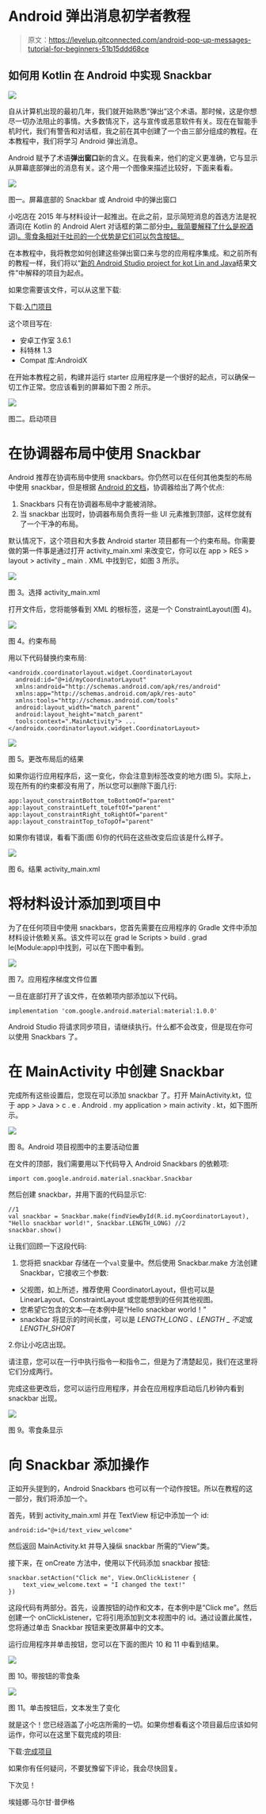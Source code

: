 # Android 弹出消息初学者教程

> 原文：<https://levelup.gitconnected.com/android-pop-up-messages-tutorial-for-beginners-51b15ddd68ce>

## 如何用 Kotlin 在 Android 中实现 Snackbar

![](img/a22f1646694f360553e9d3d88e01e140.png)

自从计算机出现的最初几年，我们就开始熟悉“弹出”这个术语。那时候，这是你想尽一切办法阻止的事情。大多数情况下，这与宣传或恶意软件有关。现在在智能手机时代，我们有警告和对话框，我之前在其中创建了一个由三部分组成的教程。在本教程中，我们将学习 Android 弹出消息。

Android 赋予了术语**弹出窗口**新的含义。在我看来，他们的定义更准确，它与显示从屏幕底部弹出的消息有关。这个用一个图像来描述比较好，下面来看看。

![](img/d1855d64bda0bfc808c9364d6ab3337f.png)

图一。屏幕底部的 Snackbar 或 Android 中的弹出窗口

小吃店在 2015 年与材料设计一起推出。在此之前，显示简短消息的首选方法是祝酒词(在 Kotlin 的 Android Alert 对话框的第二部分[中，我简要解释了什么是祝酒词)。零食条相对于吐司的一个优势是它们可以包含按钮。](http://www.evanamargain.com/blog/android/android-alert-dialogs-in-kotlin-tutorial-part-2-interact/)

在本教程中，我将教您如何创建这些弹出窗口来与您的应用程序集成。和之前所有的教程一样，我们将以“[新的 Android Studio project for kot Lin and Java](http://www.evanamargain.com/blog/android/new-android-studio-project-for-kotlin-and-java-tutorial/)结果文件”中解释的项目为起点。

如果您需要该文件，可以从这里下载:

下载:[入门项目](http://www.evanamargain.com/blog/wp-content/uploads/2020/05/Starter-project.zip)

这个项目写在:

*   安卓工作室 3.6.1
*   科特林 1.3
*   Compat 库:AndroidX

在开始本教程之前，构建并运行 starter 应用程序是一个很好的起点，可以确保一切工作正常。您应该看到的屏幕如下图 2 所示。

![](img/c34bdebbfd9cb9b001e8c9543c3a009f.png)

图二。启动项目

# 在协调器布局中使用 Snackbar

Android 推荐在协调布局中使用 snackbars。你仍然可以在任何其他类型的布局中使用 snackbar，但是根据 [Android 的文档](https://developer.android.com/training/snackbar/showing#coordinator)，协调器给出了两个优点:

1.  Snackbars 只有在协调器布局中才能被消除。
2.  当 snackbar 出现时，协调器布局负责将一些 UI 元素推到顶部，这样您就有了一个干净的布局。

默认情况下，这个项目和大多数 Android starter 项目都有一个约束布局。你需要做的第一件事是通过打开 activity_main.xml 来改变它，你可以在 app > RES > layout > activity _ main . XML 中找到它，如图 3 所示。

![](img/acb034740e14bb1ba933f22f4a635a9b.png)

图 3。选择 activity_main.xml

打开文件后，您将能够看到 XML 的根标签，这是一个 ConstraintLayout(图 4)。

![](img/57ea2654bb267080ce2e32f88d47b103.png)

图 4。约束布局

用以下代码替换约束布局:

```
<androidx.coordinatorlayout.widget.CoordinatorLayout 
  android:id="@+id/myCoordinatorLayout"   
  xmlns:android="http://schemas.android.com/apk/res/android" 
  xmlns:app="http://schemas.android.com/apk/res-auto" 
  xmlns:tools="http://schemas.android.com/tools" 
  android:layout_width="match_parent" 
  android:layout_height="match_parent" 
  tools:context=".MainActivity"> ... </androidx.coordinatorlayout.widget.CoordinatorLayout>
```

![](img/f1f3c12515c416a85e0499227820e64f.png)

图 5。更改布局后的结果

如果你运行应用程序后，这一变化，你会注意到标签改变的地方(图 5)。实际上，现在所有的约束都没有用了，所以您可以删除下面几行:

```
app:layout_constraintBottom_toBottomOf="parent" app:layout_constraintLeft_toLeftOf="parent" app:layout_constraintRight_toRightOf="parent" app:layout_constraintTop_toTopOf="parent"
```

如果你有错误，看看下面(图 6)你的代码在这些改变后应该是什么样子。

![](img/8082b99ba815e91ceb431226f5b86948.png)

图 6。结果 activity_main.xml

# 将材料设计添加到项目中

为了在任何项目中使用 snackbars，您首先需要在应用程序的 Gradle 文件中添加材料设计依赖关系。该文件可以在 grad le Scripts > build . grad le(Module:app)中找到，可以在下图中看到。

![](img/77d15fb6b14d53eb3fbcd4c8140c6315.png)

图 7。应用程序梯度文件位置

一旦在底部打开了该文件，在依赖项内部添加以下代码。

```
implementation 'com.google.android.material:material:1.0.0'
```

Android Studio 将请求同步项目，请继续执行。什么都不会改变，但是现在你可以使用 Snackbars 了。

# 在 MainActivity 中创建 Snackbar

完成所有这些设置后，您现在可以添加 snackbar 了。打开 MainActivity.kt，位于 app > Java > c . e . Android . my application > main activity . kt，如下图所示。

![](img/53bf0d9e821ddc36b96e80948659b898.png)

图 8。Android 项目视图中的主要活动位置

在文件的顶部，我们需要用以下代码导入 Android Snackbars 的依赖项:

```
import com.google.android.material.snackbar.Snackbar
```

然后创建 snackbar，并用下面的代码显示它:

```
//1 
val snackbar = Snackbar.make(findViewById(R.id.myCoordinatorLayout), "Hello snackbar world!", Snackbar.LENGTH_LONG) //2 
snackbar.show()
```

让我们回顾一下这段代码:

1.  您将把 snackbar 存储在一个`val`变量中。然后使用 Snackbar.make 方法创建 Snackbar，它接收三个参数:

*   父视图，如上所述，推荐使用 CoordinatorLayout，但也可以是 LinearLayout、ConstraintLayout 或您能想到的任何其他视图。
*   您希望它包含的文本—在本例中是“Hello snackbar world！”
*   snackbar 将显示的时间长度，可以是 *LENGTH_LONG* 、*LENGTH _ 不定*或 *LENGTH_SHORT*

2.你让小吃店出现。

请注意，您可以在一行中执行指令一和指令二，但是为了清楚起见，我们在这里将它们分成两行。

完成这些更改后，您可以运行应用程序，并会在应用程序启动后几秒钟内看到 snackbar 出现。

![](img/739ca6069b2c2a4d6ae75e9ac6b4db9a.png)

图 9。零食条显示

# 向 Snackbar 添加操作

正如开头提到的，Android Snackbars 也可以有一个动作按钮。所以在教程的这一部分，我们将添加一个。

首先，转到 activity_main.xml 并在 TextView 标记中添加一个 id:

```
android:id="@+id/text_view_welcome"
```

然后返回 MainActivity.kt 并导入操纵 snackbar 所需的“View”类。

接下来，在 onCreate 方法中，使用以下代码添加 snackbar 按钮:

```
snackbar.setAction("Click me", View.OnClickListener { 
    text_view_welcome.text = "I changed the text!" 
})
```

这段代码有两部分。首先，设置按钮的动作和文本，在本例中是“Click me”。然后创建一个 onClickListener，它将引用添加到文本视图中的 id。通过设置此属性，您将通过单击 Snackbar 按钮来更改屏幕中的文本。

运行应用程序并单击按钮，您可以在下面的图片 10 和 11 中看到结果。

![](img/fc55ac8e08b4d97b06f175b3365e917a.png)

图 10。带按钮的零食条

![](img/92386d676c307072c818aedc14fea78a.png)

图 11。单击按钮后，文本发生了变化

就是这个！您已经涵盖了小吃店所需的一切。如果你想看看这个项目最后应该如何运作，你可以在这里下载完成的项目:

下载:[完成项目](http://www.evanamargain.com/blog/wp-content/uploads/2020/05/Finished-project.zip)

如果你有任何疑问，不要犹豫留下评论，我会尽快回复。

下次见！

埃娃娜·马尔甘·普伊格